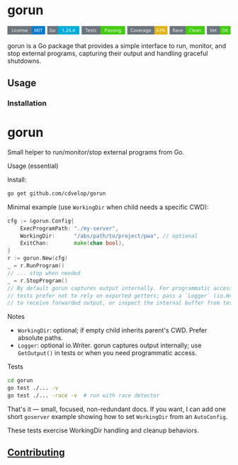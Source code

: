 # gorun
<!-- START_SECTION:BADGES_SECTION -->
<a href="docs/img/badges.svg"><img src="docs/img/badges.svg" alt="Project Badges" title="Generated by badges.sh from github.com/cdvelop/devscripts"></a>
<!-- END_SECTION:BADGES_SECTION -->

gorun is a Go package that provides a simple interface to run, monitor, and stop external programs, capturing their output and handling graceful shutdowns.

## Usage

### Installation

# gorun

Small helper to run/monitor/stop external programs from Go.

Usage (essential)

Install:

```sh
go get github.com/cdvelop/gorun
```

Minimal example (use `WorkingDir` when child needs a specific CWD):

```go
cfg := &gorun.Config{
    ExecProgramPath: "./my-server",
    WorkingDir:      "/abs/path/to/project/pwa", // optional
    ExitChan:        make(chan bool),
}
r := gorun.New(cfg)
_ = r.RunProgram()
// ... stop when needed
_ = r.StopProgram()
// By default gorun captures output internally. For programmatic access in
// tests prefer not to rely on exported getters; pass a `Logger` (io.Writer)
// to receive forwarded output, or inspect the internal buffer from tests.
```

Notes
- `WorkingDir`: optional; if empty child inherits parent's CWD. Prefer absolute paths.
- `Logger`: optional io.Writer. gorun captures output internally; use `GetOutput()` in tests or when you need programmatic access.

Tests

```bash
cd gorun
go test ./... -v
go test ./... -race -v  # run with race detector
```

That's it — small, focused, non-redundant docs. If you want, I can add one short `goserver` example showing how to set `WorkingDir` from an `AutoConfig`.

These tests exercise WorkingDir handling and cleanup behaviors.



## [Contributing](https://github.com/cdvelop/cdvelop/blob/main/CONTRIBUTING.md)